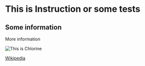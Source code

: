 # This is Instruction or some tests
## Some information
More information



![This is Chlorine][def1]

[Wikipedia](https://en.wikipedia.org/wiki/Chlorine)

[def1]: https://ketokotleta.ru/wp-content/uploads/8/8/5/885b964a123cc627c6f5f4bfa670bf08.jpeg "Chlorine" 